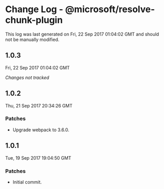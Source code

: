 # Change Log - @microsoft/resolve-chunk-plugin

This log was last generated on Fri, 22 Sep 2017 01:04:02 GMT and should not be manually modified.

## 1.0.3
Fri, 22 Sep 2017 01:04:02 GMT

*Changes not tracked*

## 1.0.2
Thu, 21 Sep 2017 20:34:26 GMT

### Patches

- Upgrade webpack to 3.6.0.

## 1.0.1
Tue, 19 Sep 2017 19:04:50 GMT

### Patches

- Initial commit.

